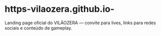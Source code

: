 # https-vilaozera.github.io-
Landing page oficial do VILÃOZERA — convite para lives, links para redes sociais e conteúdo de gameplay.
